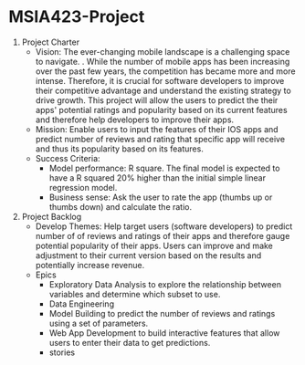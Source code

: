 # MSIA423-Project

 1. Project Charter
	 - Vision: The ever-changing mobile landscape is a challenging space to navigate. . While the number of mobile apps has been increasing over the past few years, the competition has became more and more intense. Therefore, it is crucial for software developers to improve their competitive advantage and understand the existing strategy to drive growth. This project will allow the users to predict the their apps' potential ratings and popularity based on its current features and therefore help developers to improve their apps.
	 - Mission: Enable users to input the features of their IOS apps and predict number of reviews and rating that specific app will receive and thus its popularity based on its features. 
	 - Success Criteria: 
		 - Model performance: R square. The final model is expected to have a R squared 20% higher than the initial simple linear regression model.
		 - Business sense: Ask the user to rate the app (thumbs up or thumbs down) and calculate the ratio. 
 2. Project Backlog
	 - Develop Themes: Help target users (software developers) to predict number of of reviews and ratings of their apps and therefore gauge potential popularity of their apps. Users can improve and make adjustment to their current version based on the results and potentially increase revenue. 
	 - Epics
		 - Exploratory Data Analysis to explore the relationship between variables and determine which subset to use.
		 - Data Engineering 
		 - Model Building to predict the number of reviews and ratings using a set of parameters. 
		 - Web App Development to build interactive features that allow users to enter their data to get predictions. 
		 - stories 

<!--stackedit_data:
eyJoaXN0b3J5IjpbLTE4MTY4NDU3OTUsLTE2NTQ0MzM3NDEsLT
gxOTg2MDE0Nyw0NDgzOTM3NTgsMTk1OTU0NjQ5OSwxNjg0NzY3
MDEyLDE5OTQxMjAwMCw5NzgwOTY0ODJdfQ==
-->